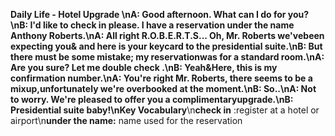 **Daily Life - Hotel Upgrade **\nA: Good afternoon. What can I do for you?\nB: I'd like to check in please. I have a reservation under the name Anthony Roberts.\nA: All right R.O.B.E.R.T.S... Oh, Mr. Roberts we'vebeen expecting you& and here is your keycard to the presidential suite.\nB: But there must be some mistake; my reservationwas for a standard room.\nA: Are you sure? Let me double check .\nB: Yeah&Here, this is my confirmation number.\nA: You're right Mr. Roberts, there seems to be a mixup,unfortunately we're overbooked at the moment.\nB: So..\nA: Not to worry. We're pleased to offer you a complimentaryupgrade.\nB: Presidential suite baby!\n**Key Vocabulary**\n**check in** :register at a hotel or airport\n**under the name:** name used for the reservation